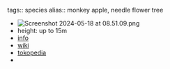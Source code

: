 tags:: species
alias:: monkey apple, needle flower tree

- ![Screenshot 2024-05-18 at 08.51.09.png](https://peach-geographical-bat-397.mypinata.cloud/ipfs/Qmf7rXZCvVjQhU3rXnpmcvXmR5x8e7x59nZZSU1Yn63Mmw)
- height: up to 15m
- [info](http://www.plantsofasia.com/index/posoqueria_latifolia/0-1183)
- [wiki](https://en.wikipedia.org/wiki/Posoqueria_latifolia)
- [tokopedia](https://www.tokopedia.com/g-grow/bibit-tanaman-needle-flower-melati-jarum-wangi-posoqueria-longiflora?extParam=ivf%3Dfalse%26src%3Dsearch)
-